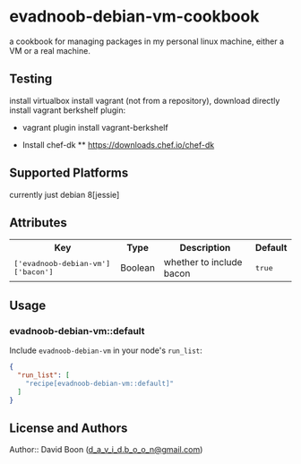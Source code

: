 # evadnoob-debian-vm-cookbook

a cookbook for managing packages in my personal linux machine, either a VM or a real machine.

## Testing
install virtualbox
install vagrant (not from a repository), download directly
install vagrant berkshelf plugin:
* vagrant plugin install vagrant-berkshelf

* Install chef-dk
** https://downloads.chef.io/chef-dk

## Supported Platforms

currently just debian 8[jessie]

## Attributes

<table>
  <tr>
    <th>Key</th>
    <th>Type</th>
    <th>Description</th>
    <th>Default</th>
  </tr>
  <tr>
    <td><tt>['evadnoob-debian-vm']['bacon']</tt></td>
    <td>Boolean</td>
    <td>whether to include bacon</td>
    <td><tt>true</tt></td>
  </tr>
</table>

## Usage

### evadnoob-debian-vm::default

Include `evadnoob-debian-vm` in your node's `run_list`:

```json
{
  "run_list": [
    "recipe[evadnoob-debian-vm::default]"
  ]
}
```

## License and Authors

Author:: David Boon (d_a_v_i_d.b_o_o_n@gmail.com) 
